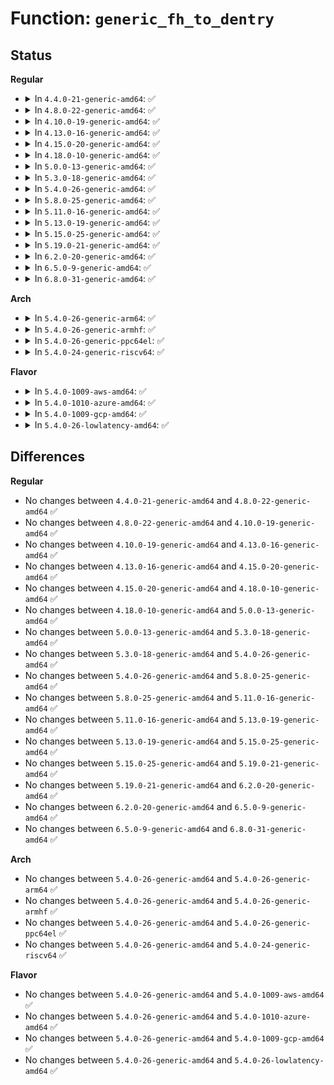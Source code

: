 # Function: <code>generic_fh_to_dentry</code>

## Status
<b>Regular</b>
<ul>
<li>
<details>
<summary>In <code>4.4.0-21-generic-amd64</code>: ✅</summary>

```c
struct dentry * generic_fh_to_dentry(struct super_block * sb, struct fid * fid, int fh_len, int fh_type, struct inode * (*)(struct super_block *, u64, u32) get_inode)
```

```json
{
  "name": "generic_fh_to_dentry",
  "collision_type": "Unique Global",
  "inline_type": "No",
  "funcs": [
    {
      "addr": 18446744071581156832,
      "name": "generic_fh_to_dentry",
      "external": true,
      "loc": "fs/libfs.c:868",
      "file": "fs/libfs.c",
      "inline": "seen, unknown",
      "caller_inline": [],
      "caller_func": [
        "fs/ext4/super.c:ext4_fh_to_dentry",
        "fs/fat/nfs.c:fat_fh_to_dentry"
      ]
    }
  ],
  "symbols": [
    {
      "addr": 18446744071581156832,
      "name": "generic_fh_to_dentry",
      "section": ".text",
      "bind": "STB_GLOBAL",
      "size": 58
    }
  ]
}
```
</details>
</li>
<li>
<details>
<summary>In <code>4.8.0-22-generic-amd64</code>: ✅</summary>

```c
struct dentry * generic_fh_to_dentry(struct super_block * sb, struct fid * fid, int fh_len, int fh_type, struct inode * (*)(struct super_block *, u64, u32) get_inode)
```

```json
{
  "name": "generic_fh_to_dentry",
  "collision_type": "Unique Global",
  "inline_type": "No",
  "funcs": [
    {
      "addr": 18446744071581321824,
      "name": "generic_fh_to_dentry",
      "external": true,
      "loc": "fs/libfs.c:896",
      "file": "fs/libfs.c",
      "inline": "seen, unknown",
      "caller_inline": [],
      "caller_func": [
        "fs/ext4/super.c:ext4_fh_to_dentry",
        "fs/fat/nfs.c:fat_fh_to_dentry"
      ]
    }
  ],
  "symbols": [
    {
      "addr": 18446744071581321824,
      "name": "generic_fh_to_dentry",
      "section": ".text",
      "bind": "STB_GLOBAL",
      "size": 58
    }
  ]
}
```
</details>
</li>
<li>
<details>
<summary>In <code>4.10.0-19-generic-amd64</code>: ✅</summary>

```c
struct dentry * generic_fh_to_dentry(struct super_block * sb, struct fid * fid, int fh_len, int fh_type, struct inode * (*)(struct super_block *, u64, u32) get_inode)
```

```json
{
  "name": "generic_fh_to_dentry",
  "collision_type": "Unique Global",
  "inline_type": "No",
  "funcs": [
    {
      "addr": 18446744071581401008,
      "name": "generic_fh_to_dentry",
      "external": true,
      "loc": "fs/libfs.c:904",
      "file": "fs/libfs.c",
      "inline": "seen, unknown",
      "caller_inline": [],
      "caller_func": [
        "fs/ext4/super.c:ext4_fh_to_dentry",
        "fs/fat/nfs.c:fat_fh_to_dentry"
      ]
    }
  ],
  "symbols": [
    {
      "addr": 18446744071581401008,
      "name": "generic_fh_to_dentry",
      "section": ".text",
      "bind": "STB_GLOBAL",
      "size": 58
    }
  ]
}
```
</details>
</li>
<li>
<details>
<summary>In <code>4.13.0-16-generic-amd64</code>: ✅</summary>

```c
struct dentry * generic_fh_to_dentry(struct super_block * sb, struct fid * fid, int fh_len, int fh_type, struct inode * (*)(struct super_block *, u64, u32) get_inode)
```

```json
{
  "name": "generic_fh_to_dentry",
  "collision_type": "Unique Global",
  "inline_type": "No",
  "funcs": [
    {
      "addr": 18446744071581456048,
      "name": "generic_fh_to_dentry",
      "external": true,
      "loc": "fs/libfs.c:905",
      "file": "fs/libfs.c",
      "inline": "seen, unknown",
      "caller_inline": [],
      "caller_func": [
        "fs/ext4/super.c:ext4_fh_to_dentry",
        "fs/fat/nfs.c:fat_fh_to_dentry"
      ]
    }
  ],
  "symbols": [
    {
      "addr": 18446744071581456048,
      "name": "generic_fh_to_dentry",
      "section": ".text",
      "bind": "STB_GLOBAL",
      "size": 52
    }
  ]
}
```
</details>
</li>
<li>
<details>
<summary>In <code>4.15.0-20-generic-amd64</code>: ✅</summary>

```c
struct dentry * generic_fh_to_dentry(struct super_block * sb, struct fid * fid, int fh_len, int fh_type, struct inode * (*)(struct super_block *, u64, u32) get_inode)
```

```json
{
  "name": "generic_fh_to_dentry",
  "collision_type": "Unique Global",
  "inline_type": "No",
  "funcs": [
    {
      "addr": 18446744071581598032,
      "name": "generic_fh_to_dentry",
      "external": true,
      "loc": "fs/libfs.c:905",
      "file": "fs/libfs.c",
      "inline": "seen, unknown",
      "caller_inline": [],
      "caller_func": [
        "fs/kernfs/mount.c:kernfs_fh_to_dentry",
        "fs/ext4/super.c:ext4_fh_to_dentry",
        "fs/fat/nfs.c:fat_fh_to_dentry"
      ]
    }
  ],
  "symbols": [
    {
      "addr": 18446744071581598032,
      "name": "generic_fh_to_dentry",
      "section": ".text",
      "bind": "STB_GLOBAL",
      "size": 54
    }
  ]
}
```
</details>
</li>
<li>
<details>
<summary>In <code>4.18.0-10-generic-amd64</code>: ✅</summary>

```c
struct dentry * generic_fh_to_dentry(struct super_block * sb, struct fid * fid, int fh_len, int fh_type, struct inode * (*)(struct super_block *, u64, u32) get_inode)
```

```json
{
  "name": "generic_fh_to_dentry",
  "collision_type": "Unique Global",
  "inline_type": "No",
  "funcs": [
    {
      "addr": 18446744071581755648,
      "name": "generic_fh_to_dentry",
      "external": true,
      "loc": "fs/libfs.c:905",
      "file": "fs/libfs.c",
      "inline": "seen, unknown",
      "caller_inline": [],
      "caller_func": [
        "fs/kernfs/mount.c:kernfs_fh_to_dentry",
        "fs/ext4/super.c:ext4_fh_to_dentry",
        "fs/fat/nfs.c:fat_fh_to_dentry"
      ]
    }
  ],
  "symbols": [
    {
      "addr": 18446744071581755648,
      "name": "generic_fh_to_dentry",
      "section": ".text",
      "bind": "STB_GLOBAL",
      "size": 47
    }
  ]
}
```
</details>
</li>
<li>
<details>
<summary>In <code>5.0.0-13-generic-amd64</code>: ✅</summary>

```c
struct dentry * generic_fh_to_dentry(struct super_block * sb, struct fid * fid, int fh_len, int fh_type, struct inode * (*)(struct super_block *, u64, u32) get_inode)
```

```json
{
  "name": "generic_fh_to_dentry",
  "collision_type": "Unique Global",
  "inline_type": "No",
  "funcs": [
    {
      "addr": 18446744071581842176,
      "name": "generic_fh_to_dentry",
      "external": true,
      "loc": "fs/libfs.c:905",
      "file": "fs/libfs.c",
      "inline": "seen, unknown",
      "caller_inline": [],
      "caller_func": [
        "fs/kernfs/mount.c:kernfs_fh_to_dentry",
        "fs/ext4/super.c:ext4_fh_to_dentry",
        "fs/fat/nfs.c:fat_fh_to_dentry"
      ]
    }
  ],
  "symbols": [
    {
      "addr": 18446744071581842176,
      "name": "generic_fh_to_dentry",
      "section": ".text",
      "bind": "STB_GLOBAL",
      "size": 47
    }
  ]
}
```
</details>
</li>
<li>
<details>
<summary>In <code>5.3.0-18-generic-amd64</code>: ✅</summary>

```c
struct dentry * generic_fh_to_dentry(struct super_block * sb, struct fid * fid, int fh_len, int fh_type, struct inode * (*)(struct super_block *, u64, u32) get_inode)
```

```json
{
  "name": "generic_fh_to_dentry",
  "collision_type": "Unique Global",
  "inline_type": "No",
  "funcs": [
    {
      "addr": 18446744071581966688,
      "name": "generic_fh_to_dentry",
      "external": true,
      "loc": "fs/libfs.c:924",
      "file": "fs/libfs.c",
      "inline": "seen, unknown",
      "caller_inline": [],
      "caller_func": [
        "fs/kernfs/mount.c:kernfs_fh_to_dentry",
        "fs/ext4/super.c:ext4_fh_to_dentry",
        "fs/fat/nfs.c:fat_fh_to_dentry"
      ]
    }
  ],
  "symbols": [
    {
      "addr": 18446744071581966688,
      "name": "generic_fh_to_dentry",
      "section": ".text",
      "bind": "STB_GLOBAL",
      "size": 53
    }
  ]
}
```
</details>
</li>
<li>
<details>
<summary>In <code>5.4.0-26-generic-amd64</code>: ✅</summary>

```c
struct dentry * generic_fh_to_dentry(struct super_block * sb, struct fid * fid, int fh_len, int fh_type, struct inode * (*)(struct super_block *, u64, u32) get_inode)
```

```json
{
  "name": "generic_fh_to_dentry",
  "collision_type": "Unique Global",
  "inline_type": "No",
  "funcs": [
    {
      "addr": 18446744071582039904,
      "name": "generic_fh_to_dentry",
      "external": true,
      "loc": "fs/libfs.c:964",
      "file": "fs/libfs.c",
      "inline": "seen, unknown",
      "caller_inline": [],
      "caller_func": [
        "fs/kernfs/mount.c:kernfs_fh_to_dentry",
        "fs/ext4/super.c:ext4_fh_to_dentry",
        "fs/fat/nfs.c:fat_fh_to_dentry"
      ]
    }
  ],
  "symbols": [
    {
      "addr": 18446744071582039904,
      "name": "generic_fh_to_dentry",
      "section": ".text",
      "bind": "STB_GLOBAL",
      "size": 53
    }
  ]
}
```
</details>
</li>
<li>
<details>
<summary>In <code>5.8.0-25-generic-amd64</code>: ✅</summary>

```c
struct dentry * generic_fh_to_dentry(struct super_block * sb, struct fid * fid, int fh_len, int fh_type, struct inode * (*)(struct super_block *, u64, u32) get_inode)
```

```json
{
  "name": "generic_fh_to_dentry",
  "collision_type": "Unique Global",
  "inline_type": "No",
  "funcs": [
    {
      "addr": 18446744071582274624,
      "name": "generic_fh_to_dentry",
      "external": true,
      "loc": "fs/libfs.c:1000",
      "file": "fs/libfs.c",
      "inline": "seen, unknown",
      "caller_inline": [],
      "caller_func": [
        "fs/ext4/super.c:ext4_fh_to_dentry",
        "fs/fat/nfs.c:fat_fh_to_dentry"
      ]
    }
  ],
  "symbols": [
    {
      "addr": 18446744071582274624,
      "name": "generic_fh_to_dentry",
      "section": ".text",
      "bind": "STB_GLOBAL",
      "size": 53
    }
  ]
}
```
</details>
</li>
<li>
<details>
<summary>In <code>5.11.0-16-generic-amd64</code>: ✅</summary>

```c
struct dentry * generic_fh_to_dentry(struct super_block * sb, struct fid * fid, int fh_len, int fh_type, struct inode * (*)(struct super_block *, u64, u32) get_inode)
```

```json
{
  "name": "generic_fh_to_dentry",
  "collision_type": "Unique Global",
  "inline_type": "No",
  "funcs": [
    {
      "addr": 18446744071582324624,
      "name": "generic_fh_to_dentry",
      "external": true,
      "loc": "fs/libfs.c:1004",
      "file": "fs/libfs.c",
      "inline": "seen, unknown",
      "caller_inline": [],
      "caller_func": [
        "fs/ext4/super.c:ext4_fh_to_dentry",
        "fs/fat/nfs.c:fat_fh_to_dentry"
      ]
    }
  ],
  "symbols": [
    {
      "addr": 18446744071582324624,
      "name": "generic_fh_to_dentry",
      "section": ".text",
      "bind": "STB_GLOBAL",
      "size": 53
    }
  ]
}
```
</details>
</li>
<li>
<details>
<summary>In <code>5.13.0-19-generic-amd64</code>: ✅</summary>

```c
struct dentry * generic_fh_to_dentry(struct super_block * sb, struct fid * fid, int fh_len, int fh_type, struct inode * (*)(struct super_block *, u64, u32) get_inode)
```

```json
{
  "name": "generic_fh_to_dentry",
  "collision_type": "Unique Global",
  "inline_type": "No",
  "funcs": [
    {
      "addr": 18446744071582352560,
      "name": "generic_fh_to_dentry",
      "external": true,
      "loc": "fs/libfs.c:1007",
      "file": "fs/libfs.c",
      "inline": "seen, unknown",
      "caller_inline": [],
      "caller_func": [
        "fs/ext4/super.c:ext4_fh_to_dentry",
        "fs/fat/nfs.c:fat_fh_to_dentry"
      ]
    }
  ],
  "symbols": [
    {
      "addr": 18446744071582352560,
      "name": "generic_fh_to_dentry",
      "section": ".text",
      "bind": "STB_GLOBAL",
      "size": 53
    }
  ]
}
```
</details>
</li>
<li>
<details>
<summary>In <code>5.15.0-25-generic-amd64</code>: ✅</summary>

```c
struct dentry * generic_fh_to_dentry(struct super_block * sb, struct fid * fid, int fh_len, int fh_type, struct inode * (*)(struct super_block *, u64, u32) get_inode)
```

```json
{
  "name": "generic_fh_to_dentry",
  "collision_type": "Unique Global",
  "inline_type": "No",
  "funcs": [
    {
      "addr": 18446744071582673648,
      "name": "generic_fh_to_dentry",
      "external": true,
      "loc": "fs/libfs.c:1016",
      "file": "fs/libfs.c",
      "inline": "seen, unknown",
      "caller_inline": [],
      "caller_func": [
        "fs/ext4/super.c:ext4_fh_to_dentry",
        "fs/fat/nfs.c:fat_fh_to_dentry"
      ]
    }
  ],
  "symbols": [
    {
      "addr": 18446744071582673648,
      "name": "generic_fh_to_dentry",
      "section": ".text",
      "bind": "STB_GLOBAL",
      "size": 53
    }
  ]
}
```
</details>
</li>
<li>
<details>
<summary>In <code>5.19.0-21-generic-amd64</code>: ✅</summary>

```c
struct dentry * generic_fh_to_dentry(struct super_block * sb, struct fid * fid, int fh_len, int fh_type, struct inode * (*)(struct super_block *, u64, u32) get_inode)
```

```json
{
  "name": "generic_fh_to_dentry",
  "collision_type": "Unique Global",
  "inline_type": "No",
  "funcs": [
    {
      "addr": 18446744071583217456,
      "name": "generic_fh_to_dentry",
      "external": true,
      "loc": "fs/libfs.c:1043",
      "file": "fs/libfs.c",
      "inline": "seen, unknown",
      "caller_inline": [],
      "caller_func": [
        "fs/ext4/super.c:ext4_fh_to_dentry",
        "fs/fat/nfs.c:fat_fh_to_dentry"
      ]
    }
  ],
  "symbols": [
    {
      "addr": 18446744071583217456,
      "name": "generic_fh_to_dentry",
      "section": ".text",
      "bind": "STB_GLOBAL",
      "size": 84
    }
  ]
}
```
</details>
</li>
<li>
<details>
<summary>In <code>6.2.0-20-generic-amd64</code>: ✅</summary>

```c
struct dentry * generic_fh_to_dentry(struct super_block * sb, struct fid * fid, int fh_len, int fh_type, struct inode * (*)(struct super_block *, u64, u32) get_inode)
```

```json
{
  "name": "generic_fh_to_dentry",
  "collision_type": "Unique Global",
  "inline_type": "No",
  "funcs": [
    {
      "addr": 18446744071583795168,
      "name": "generic_fh_to_dentry",
      "external": true,
      "loc": "fs/libfs.c:1060",
      "file": "fs/libfs.c",
      "inline": "seen, unknown",
      "caller_inline": [],
      "caller_func": [
        "fs/ext4/super.c:ext4_fh_to_dentry",
        "fs/fat/nfs.c:fat_fh_to_dentry"
      ]
    }
  ],
  "symbols": [
    {
      "addr": 18446744071583795168,
      "name": "generic_fh_to_dentry",
      "section": ".text",
      "bind": "STB_GLOBAL",
      "size": 84
    }
  ]
}
```
</details>
</li>
<li>
<details>
<summary>In <code>6.5.0-9-generic-amd64</code>: ✅</summary>

```c
struct dentry * generic_fh_to_dentry(struct super_block * sb, struct fid * fid, int fh_len, int fh_type, struct inode * (*)(struct super_block *, u64, u32) get_inode)
```

```json
{
  "name": "generic_fh_to_dentry",
  "collision_type": "Unique Global",
  "inline_type": "No",
  "funcs": [
    {
      "addr": 18446744071584012784,
      "name": "generic_fh_to_dentry",
      "external": true,
      "loc": "fs/libfs.c:1055",
      "file": "fs/libfs.c",
      "inline": "seen, unknown",
      "caller_inline": [],
      "caller_func": [
        "fs/ext4/super.c:ext4_fh_to_dentry",
        "fs/fat/nfs.c:fat_fh_to_dentry"
      ]
    }
  ],
  "symbols": [
    {
      "addr": 18446744071584012784,
      "name": "generic_fh_to_dentry",
      "section": ".text",
      "bind": "STB_GLOBAL",
      "size": 84
    }
  ]
}
```
</details>
</li>
<li>
<details>
<summary>In <code>6.8.0-31-generic-amd64</code>: ✅</summary>

```c
struct dentry * generic_fh_to_dentry(struct super_block * sb, struct fid * fid, int fh_len, int fh_type, struct inode * (*)(struct super_block *, u64, u32) get_inode)
```

```json
{
  "name": "generic_fh_to_dentry",
  "collision_type": "Unique Global",
  "inline_type": "No",
  "funcs": [
    {
      "addr": 18446744071584225104,
      "name": "generic_fh_to_dentry",
      "external": true,
      "loc": "fs/libfs.c:1366",
      "file": "fs/libfs.c",
      "inline": "seen, unknown",
      "caller_inline": [],
      "caller_func": [
        "fs/ext4/super.c:ext4_fh_to_dentry",
        "fs/fat/nfs.c:fat_fh_to_dentry"
      ]
    }
  ],
  "symbols": [
    {
      "addr": 18446744071584225104,
      "name": "generic_fh_to_dentry",
      "section": ".text",
      "bind": "STB_GLOBAL",
      "size": 84
    }
  ]
}
```
</details>
</li>
</ul>
<b>Arch</b>
<ul>
<li>
<details>
<summary>In <code>5.4.0-26-generic-arm64</code>: ✅</summary>

```c
struct dentry * generic_fh_to_dentry(struct super_block * sb, struct fid * fid, int fh_len, int fh_type, struct inode * (*)(struct super_block *, u64, u32) get_inode)
```

```json
{
  "name": "generic_fh_to_dentry",
  "collision_type": "Unique Global",
  "inline_type": "No",
  "funcs": [
    {
      "addr": 18446603336493565136,
      "name": "generic_fh_to_dentry",
      "external": true,
      "loc": "fs/libfs.c:964",
      "file": "fs/libfs.c",
      "inline": "seen, unknown",
      "caller_inline": [],
      "caller_func": [
        "fs/kernfs/mount.c:kernfs_fh_to_dentry",
        "fs/ext4/super.c:ext4_fh_to_dentry",
        "fs/fat/nfs.c:fat_fh_to_dentry"
      ]
    }
  ],
  "symbols": [
    {
      "addr": 18446603336493565136,
      "name": "generic_fh_to_dentry",
      "section": ".text",
      "bind": "STB_GLOBAL",
      "size": 136
    }
  ]
}
```
</details>
</li>
<li>
<details>
<summary>In <code>5.4.0-26-generic-armhf</code>: ✅</summary>

```c
struct dentry * generic_fh_to_dentry(struct super_block * sb, struct fid * fid, int fh_len, int fh_type, struct inode * (*)(struct super_block *, u64, u32) get_inode)
```

```json
{
  "name": "generic_fh_to_dentry",
  "collision_type": "Unique Global",
  "inline_type": "No",
  "funcs": [
    {
      "addr": 3227113720,
      "name": "generic_fh_to_dentry",
      "external": true,
      "loc": "fs/libfs.c:964",
      "file": "fs/libfs.c",
      "inline": "seen, unknown",
      "caller_inline": [],
      "caller_func": [
        "fs/kernfs/mount.c:kernfs_fh_to_dentry",
        "fs/ext4/super.c:ext4_fh_to_dentry",
        "fs/fat/nfs.c:fat_fh_to_dentry"
      ]
    }
  ],
  "symbols": [
    {
      "addr": 3227113720,
      "name": "generic_fh_to_dentry",
      "section": ".text",
      "bind": "STB_GLOBAL",
      "size": 88
    }
  ]
}
```
</details>
</li>
<li>
<details>
<summary>In <code>5.4.0-26-generic-ppc64el</code>: ✅</summary>

```c
struct dentry * generic_fh_to_dentry(struct super_block * sb, struct fid * fid, int fh_len, int fh_type, struct inode * (*)(struct super_block *, u64, u32) get_inode)
```

```json
{
  "name": "generic_fh_to_dentry",
  "collision_type": "Unique Global",
  "inline_type": "No",
  "funcs": [
    {
      "addr": 13835058055287143056,
      "name": "generic_fh_to_dentry",
      "external": true,
      "loc": "fs/libfs.c:964",
      "file": "fs/libfs.c",
      "inline": "seen, unknown",
      "caller_inline": [],
      "caller_func": [
        "fs/kernfs/mount.c:kernfs_fh_to_dentry",
        "fs/ext4/super.c:ext4_fh_to_dentry",
        "fs/fat/nfs.c:fat_fh_to_dentry"
      ]
    }
  ],
  "symbols": [
    {
      "addr": 13835058055287143056,
      "name": "generic_fh_to_dentry",
      "section": ".text",
      "bind": "STB_GLOBAL",
      "size": 120
    }
  ]
}
```
</details>
</li>
<li>
<details>
<summary>In <code>5.4.0-24-generic-riscv64</code>: ✅</summary>

```c
struct dentry * generic_fh_to_dentry(struct super_block * sb, struct fid * fid, int fh_len, int fh_type, struct inode * (*)(struct super_block *, u64, u32) get_inode)
```

```json
{
  "name": "generic_fh_to_dentry",
  "collision_type": "Unique Global",
  "inline_type": "No",
  "funcs": [
    {
      "addr": 18446743936273222800,
      "name": "generic_fh_to_dentry",
      "external": true,
      "loc": "fs/libfs.c:964",
      "file": "fs/libfs.c",
      "inline": "seen, unknown",
      "caller_inline": [],
      "caller_func": [
        "fs/kernfs/mount.c:kernfs_fh_to_dentry",
        "fs/ext4/super.c:ext4_fh_to_dentry",
        "fs/fat/nfs.c:fat_fh_to_dentry"
      ]
    }
  ],
  "symbols": [
    {
      "addr": 18446743936273222800,
      "name": "generic_fh_to_dentry",
      "section": ".text",
      "bind": "STB_GLOBAL",
      "size": 96
    }
  ]
}
```
</details>
</li>
</ul>
<b>Flavor</b>
<ul>
<li>
<details>
<summary>In <code>5.4.0-1009-aws-amd64</code>: ✅</summary>

```c
struct dentry * generic_fh_to_dentry(struct super_block * sb, struct fid * fid, int fh_len, int fh_type, struct inode * (*)(struct super_block *, u64, u32) get_inode)
```

```json
{
  "name": "generic_fh_to_dentry",
  "collision_type": "Unique Global",
  "inline_type": "No",
  "funcs": [
    {
      "addr": 18446744071582008640,
      "name": "generic_fh_to_dentry",
      "external": true,
      "loc": "fs/libfs.c:964",
      "file": "fs/libfs.c",
      "inline": "seen, unknown",
      "caller_inline": [],
      "caller_func": [
        "fs/kernfs/mount.c:kernfs_fh_to_dentry",
        "fs/ext4/super.c:ext4_fh_to_dentry",
        "fs/fat/nfs.c:fat_fh_to_dentry"
      ]
    }
  ],
  "symbols": [
    {
      "addr": 18446744071582008640,
      "name": "generic_fh_to_dentry",
      "section": ".text",
      "bind": "STB_GLOBAL",
      "size": 53
    }
  ]
}
```
</details>
</li>
<li>
<details>
<summary>In <code>5.4.0-1010-azure-amd64</code>: ✅</summary>

```c
struct dentry * generic_fh_to_dentry(struct super_block * sb, struct fid * fid, int fh_len, int fh_type, struct inode * (*)(struct super_block *, u64, u32) get_inode)
```

```json
{
  "name": "generic_fh_to_dentry",
  "collision_type": "Unique Global",
  "inline_type": "No",
  "funcs": [
    {
      "addr": 18446744071581946208,
      "name": "generic_fh_to_dentry",
      "external": true,
      "loc": "fs/libfs.c:964",
      "file": "fs/libfs.c",
      "inline": "seen, unknown",
      "caller_inline": [],
      "caller_func": [
        "fs/kernfs/mount.c:kernfs_fh_to_dentry",
        "fs/ext4/super.c:ext4_fh_to_dentry",
        "fs/fat/nfs.c:fat_fh_to_dentry"
      ]
    }
  ],
  "symbols": [
    {
      "addr": 18446744071581946208,
      "name": "generic_fh_to_dentry",
      "section": ".text",
      "bind": "STB_GLOBAL",
      "size": 53
    }
  ]
}
```
</details>
</li>
<li>
<details>
<summary>In <code>5.4.0-1009-gcp-amd64</code>: ✅</summary>

```c
struct dentry * generic_fh_to_dentry(struct super_block * sb, struct fid * fid, int fh_len, int fh_type, struct inode * (*)(struct super_block *, u64, u32) get_inode)
```

```json
{
  "name": "generic_fh_to_dentry",
  "collision_type": "Unique Global",
  "inline_type": "No",
  "funcs": [
    {
      "addr": 18446744071581999920,
      "name": "generic_fh_to_dentry",
      "external": true,
      "loc": "fs/libfs.c:964",
      "file": "fs/libfs.c",
      "inline": "seen, unknown",
      "caller_inline": [],
      "caller_func": [
        "fs/kernfs/mount.c:kernfs_fh_to_dentry",
        "fs/ext4/super.c:ext4_fh_to_dentry",
        "fs/fat/nfs.c:fat_fh_to_dentry"
      ]
    }
  ],
  "symbols": [
    {
      "addr": 18446744071581999920,
      "name": "generic_fh_to_dentry",
      "section": ".text",
      "bind": "STB_GLOBAL",
      "size": 53
    }
  ]
}
```
</details>
</li>
<li>
<details>
<summary>In <code>5.4.0-26-lowlatency-amd64</code>: ✅</summary>

```c
struct dentry * generic_fh_to_dentry(struct super_block * sb, struct fid * fid, int fh_len, int fh_type, struct inode * (*)(struct super_block *, u64, u32) get_inode)
```

```json
{
  "name": "generic_fh_to_dentry",
  "collision_type": "Unique Global",
  "inline_type": "No",
  "funcs": [
    {
      "addr": 18446744071582071120,
      "name": "generic_fh_to_dentry",
      "external": true,
      "loc": "fs/libfs.c:964",
      "file": "fs/libfs.c",
      "inline": "seen, unknown",
      "caller_inline": [],
      "caller_func": [
        "fs/kernfs/mount.c:kernfs_fh_to_dentry",
        "fs/ext4/super.c:ext4_fh_to_dentry",
        "fs/fat/nfs.c:fat_fh_to_dentry"
      ]
    }
  ],
  "symbols": [
    {
      "addr": 18446744071582071120,
      "name": "generic_fh_to_dentry",
      "section": ".text",
      "bind": "STB_GLOBAL",
      "size": 53
    }
  ]
}
```
</details>
</li>
</ul>

## Differences
<b>Regular</b>
<ul>
<li>
No changes between <code>4.4.0-21-generic-amd64</code> and <code>4.8.0-22-generic-amd64</code> ✅
</li>
<li>
No changes between <code>4.8.0-22-generic-amd64</code> and <code>4.10.0-19-generic-amd64</code> ✅
</li>
<li>
No changes between <code>4.10.0-19-generic-amd64</code> and <code>4.13.0-16-generic-amd64</code> ✅
</li>
<li>
No changes between <code>4.13.0-16-generic-amd64</code> and <code>4.15.0-20-generic-amd64</code> ✅
</li>
<li>
No changes between <code>4.15.0-20-generic-amd64</code> and <code>4.18.0-10-generic-amd64</code> ✅
</li>
<li>
No changes between <code>4.18.0-10-generic-amd64</code> and <code>5.0.0-13-generic-amd64</code> ✅
</li>
<li>
No changes between <code>5.0.0-13-generic-amd64</code> and <code>5.3.0-18-generic-amd64</code> ✅
</li>
<li>
No changes between <code>5.3.0-18-generic-amd64</code> and <code>5.4.0-26-generic-amd64</code> ✅
</li>
<li>
No changes between <code>5.4.0-26-generic-amd64</code> and <code>5.8.0-25-generic-amd64</code> ✅
</li>
<li>
No changes between <code>5.8.0-25-generic-amd64</code> and <code>5.11.0-16-generic-amd64</code> ✅
</li>
<li>
No changes between <code>5.11.0-16-generic-amd64</code> and <code>5.13.0-19-generic-amd64</code> ✅
</li>
<li>
No changes between <code>5.13.0-19-generic-amd64</code> and <code>5.15.0-25-generic-amd64</code> ✅
</li>
<li>
No changes between <code>5.15.0-25-generic-amd64</code> and <code>5.19.0-21-generic-amd64</code> ✅
</li>
<li>
No changes between <code>5.19.0-21-generic-amd64</code> and <code>6.2.0-20-generic-amd64</code> ✅
</li>
<li>
No changes between <code>6.2.0-20-generic-amd64</code> and <code>6.5.0-9-generic-amd64</code> ✅
</li>
<li>
No changes between <code>6.5.0-9-generic-amd64</code> and <code>6.8.0-31-generic-amd64</code> ✅
</li>
</ul>
<b>Arch</b>
<ul>
<li>
No changes between <code>5.4.0-26-generic-amd64</code> and <code>5.4.0-26-generic-arm64</code> ✅
</li>
<li>
No changes between <code>5.4.0-26-generic-amd64</code> and <code>5.4.0-26-generic-armhf</code> ✅
</li>
<li>
No changes between <code>5.4.0-26-generic-amd64</code> and <code>5.4.0-26-generic-ppc64el</code> ✅
</li>
<li>
No changes between <code>5.4.0-26-generic-amd64</code> and <code>5.4.0-24-generic-riscv64</code> ✅
</li>
</ul>
<b>Flavor</b>
<ul>
<li>
No changes between <code>5.4.0-26-generic-amd64</code> and <code>5.4.0-1009-aws-amd64</code> ✅
</li>
<li>
No changes between <code>5.4.0-26-generic-amd64</code> and <code>5.4.0-1010-azure-amd64</code> ✅
</li>
<li>
No changes between <code>5.4.0-26-generic-amd64</code> and <code>5.4.0-1009-gcp-amd64</code> ✅
</li>
<li>
No changes between <code>5.4.0-26-generic-amd64</code> and <code>5.4.0-26-lowlatency-amd64</code> ✅
</li>
</ul>
